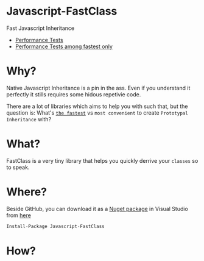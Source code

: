 Javascript-FastClass
====================

Fast Javascript Inheritance 

* [Performance Tests](http://jsperf.com/js-inheritance-performance/25)
* [Performance Tests among fastest only](http://jsperf.com/js-inheritance-performance/26)

# Why?
Native Javascript Inheritance is a pin in the ass. Even if you understand it perfectly it stills requires some hidous repetivie code.

There are a lot of libraries which aims to help you with such that, but the question is:
What's [`the fastest`](http://jsperf.com/js-inheritance-performance/25) vs `most convenient` to create `Prototypal Inheritance` with?

# What?
FastClass is a very tiny library that helps you quickly derrive your `classes` so to speak.


# Where?
Beside GitHub, you can download it as a [Nuget package](http://nuget.org/packages/Javascript-FastClass/) in Visual Studio from [here](http://nuget.org/packages/Javascript-FastClass/)
```javascript
Install-Package Javascript-FastClass
```

# How?
